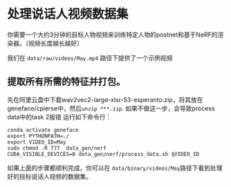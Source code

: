 # 处理说话人视频数据集

你需要一个大约3分钟的目标人物视频来训练特定人物的postnet和基于NeRF的渲染器。（视频长度越长越好）

我们在  `data/raw/videos/May.mp4` 路径下提供了一个示例视频

## 提取所有所需的特征并打包。
先在阿里云盘中下载wav2vec2-large-xlsr-53-esperanto.zip，将其放在geneface/cpierse中，然后`unzip ***.zip`. 如果不做这一步，会导致process data中的task 2报错
运行如下命令行：

```
conda activate geneface
export PYTHONPATH=./
export VIDEO_ID=May
sudo chmod -R 777  data_gen/nerf
CUDA_VISIBLE_DEVICES=0 data_gen/nerf/process_data.sh $VIDEO_ID
```

如果上面的步骤都顺利完成，你可以在 `data/binary/videos/May`路径下看到处理好的目标说话人视频的数据集。
